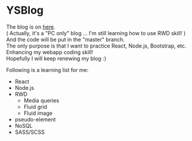 # YSBlog
The blog is on [here](https://yoyoshih.github.io/YSBlog/).  
( Actually, it's a "PC only" blog ... I'm still learning how to use RWD skill! )  
And the code will be put in the "master" branch.  
The only purpose is that I want to practice React, Node.js, Bootstrap, etc.  
Enhancing my webapp coding skill!  
Hopefully I will keep renewing my blog :)
  
Following is a learning list for me:  
* React
* Node.js
* RWD
  * Media queries
  * Fluid grid
  * Fluid image
* pseudo-element
* NoSQL
* SASS/SCSS
